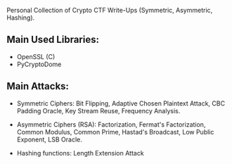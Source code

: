 Personal Collection of Crypto CTF Write-Ups (Symmetric, Asymmetric, Hashing).

## Main Used Libraries:

- OpenSSL (C)
- PyCryptoDome


## Main Attacks:

- Symmetric Ciphers: Bit Flipping, Adaptive Chosen Plaintext Attack, CBC Padding Oracle, Key Stream Reuse, Frequency Analysis.

- Asymmetric Ciphers (RSA): Factorization, Fermat's Factorization, Common Modulus, Common Prime, Hastad's Broadcast, Low Public Exponent, LSB Oracle.

- Hashing functions: Length Extension Attack